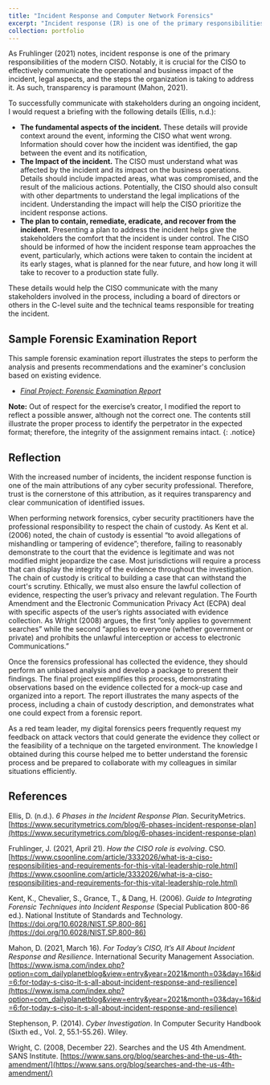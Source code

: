 ```yaml
---
title: "Incident Response and Computer Network Forensics"
excerpt: "Incident response (IR) is one of the primary responsibilities of the modern CISO. Notably, it is crucial for the CISO to effectively communicate the operational and business impact of the incident, legal aspects, and the steps the organization is taking to address the incident. This section reflects my efforts to study the topic and gain exposure to typical IR deliverables."
collection: portfolio
---
```


As Fruhlinger (2021) notes, incident response is one of the primary responsibilities of the modern CISO. Notably, it is crucial for the CISO to effectively communicate the operational and business impact of the incident, legal aspects, and the steps the organization is taking to address it. As such, transparency is paramount (Mahon, 2021).

To successfully communicate with stakeholders during an ongoing incident,  I would request a briefing with the following details (Ellis, n.d.):

* **The fundamental aspects of the incident.** These details will provide context around the event, informing the CISO what went wrong. Information should cover how the incident was identified, the gap between the event and its notification,  
* **The Impact of the incident.** The CISO must understand what was affected by the incident and its impact on the business operations. Details should include impacted areas, what was compromised, and the result of the malicious actions. Potentially, the CISO should also consult with other departments to understand the legal implications of the incident. Understanding the impact will help the CISO prioritize the incident response actions.       
* **The plan to contain, remediate, eradicate, and recover from the incident.** Presenting a plan to address the incident helps give the stakeholders the comfort that the incident is under control. The CISO should be informed of how the incident response team approaches the event, particularly, which actions were taken to contain the incident at its early stages, what is planned for the near future, and how long it will take to recover to a production state fully.

These details would help the CISO communicate with the many stakeholders involved in the process, including a board of directors or others in the C-level suite and the technical teams responsible for treating the incident.

## Sample Forensic Examination Report
This sample forensic examination report illustrates the steps to perform the analysis and presents recommendations and the examiner's conclusion based on existing evidence.

* _[Final Project: Forensic Examination Report](http://danielcmarques.github.io/files/coursework/csol590/Assignment.CSOL590.Final_Project_Sample_Forensic_Examination_Report.Daniel_Cordeiro_Marques.pdf)_

**Note:** Out of respect for the exercise’s creator, I modified the report to reflect a possible answer, although not the correct one. The contents still illustrate the proper process to identify the perpetrator in the expected format; therefore, the integrity of the assignment remains intact.
{: .notice}

## Reflection
With the increased number of incidents, the incident response function is one of the main attributions of any cyber security professional. Therefore, trust is the cornerstone of this attribution, as it requires transparency and clear communication of identified issues.

When performing network forensics, cyber security practitioners have the professional responsibility to respect the chain of custody. As Kent et al. (2006) noted, the chain of custody is essential “to avoid allegations of mishandling or tampering of evidence”; therefore, failing to reasonably demonstrate to the court that the evidence is legitimate and was not modified might jeopardize the case. Most jurisdictions will require a process that can display the integrity of the evidence throughout the investigation. The chain of custody is critical to building a case that can withstand the court's scrutiny. Ethically, we must also ensure the lawful collection of evidence, respecting the user’s privacy and relevant regulation. The Fourth Amendment and the Electronic Communication Privacy Act (ECPA) deal with specific aspects of the user’s rights associated with evidence collection. As Wright (2008) argues, the first “only applies to government searches” while the second “applies to everyone (whether government or private) and prohibits the unlawful interception or access to electronic Communications.”

Once the forensics professional has collected the evidence, they should perform an unbiased analysis and develop a package to present their findings. The final project exemplifies this process, demonstrating observations based on the evidence collected for a mock-up case and organized into a report. The report illustrates the many aspects of the process, including a chain of custody description, and demonstrates what one could expect from a forensic report.

As a red team leader, my digital forensics peers frequently request my feedback on attack vectors that could generate the evidence they collect or the feasibility of a technique on the targeted environment. The knowledge I obtained during this course helped me to better understand the forensic process and be prepared to collaborate with my colleagues in similar situations efficiently.  


## References
Ellis, D. (n.d.). _6 Phases in the Incident Response Plan_. SecurityMetrics. [https://www.securitymetrics.com/blog/6-phases-incident-response-plan](https://www.securitymetrics.com/blog/6-phases-incident-response-plan)

Fruhlinger, J. (2021, April 21). _How the CISO role is evolving_. CSO. [https://www.csoonline.com/article/3332026/what-is-a-ciso-responsibilities-and-requirements-for-this-vital-leadership-role.html](https://www.csoonline.com/article/3332026/what-is-a-ciso-responsibilities-and-requirements-for-this-vital-leadership-role.html)

Kent, K., Chevalier, S., Grance, T., & Dang, H. (2006). _Guide to Integrating Forensic Techniques into Incident Response_ (Special Publication 800-86 ed.). National Institute of Standards and Technology. [https://doi.org/10.6028/NIST.SP.800-86](https://doi.org/10.6028/NIST.SP.800-86)

Mahon, D. (2021, March 16). _For Today’s CISO, It’s All About Incident Response and Resilience_. International Security Management Association. [https://www.isma.com/index.php?option=com_dailyplanetblog&view=entry&year=2021&month=03&day=16&id=6:for-today-s-ciso-it-s-all-about-incident-response-and-resilience](https://www.isma.com/index.php?option=com_dailyplanetblog&view=entry&year=2021&month=03&day=16&id=6:for-today-s-ciso-it-s-all-about-incident-response-and-resilience)

Stephenson, P. (2014). _Cyber Investigation_. In Computer Security Handbook (Sixth ed., Vol. 2, 55.1-55.26). Wiley.

Wright, C. (2008, December 22). Searches and the US 4th Amendment. SANS Institute. [https://www.sans.org/blog/searches-and-the-us-4th-amendment/](https://www.sans.org/blog/searches-and-the-us-4th-amendment/)
